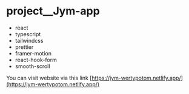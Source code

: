 # project__Jym-app

- react 
- typescript
- tailwindcss
- prettier
- framer-motion
- react-hook-form 
- smooth-scroll

You can visit website via this link [https://jym-wertypotom.netlify.app/](https://jym-wertypotom.netlify.app/)
